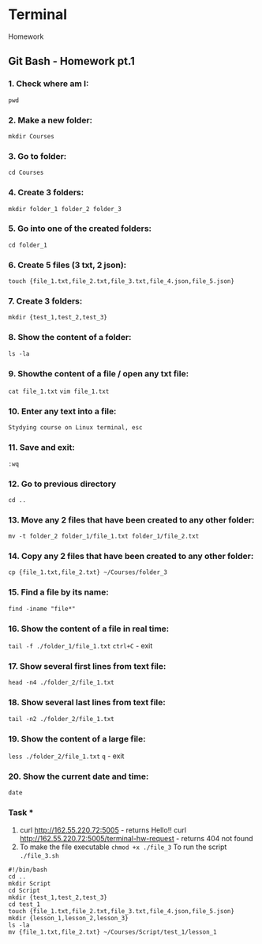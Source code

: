 # Terminal
Homework


## Git Bash - Homework pt.1

### 1. Check where am I:
`pwd` 

### 2. Make a new folder:
`mkdir Courses` 

### 3. Go to folder:
`cd Courses`

### 4. Create 3 folders:
`mkdir folder_1 folder_2 folder_3`

### 5. Go into one of the created folders:
`cd folder_1`

### 6. Create 5 files (3 txt, 2 json):
`touch {file_1.txt,file_2.txt,file_3.txt,file_4.json,file_5.json}`

### 7. Create 3 folders:
`mkdir {test_1,test_2,test_3}`

### 8. Show the content of a folder:
`ls -la`

### 9. Showthe content of a file / open any txt file:
`cat file_1.txt`  `vim file_1.txt`

### 10. Enter any text into a file:
`Stydying course on Linux terminal, esc`

### 11. Save and exit:
`:wq`

### 12. Go to previous directory
`cd ..`

### 13. Move any 2 files that have been created to any other folder:
`mv -t folder_2 folder_1/file_1.txt folder_1/file_2.txt`

### 14. Copy any 2 files that have been created to any other folder:
`cp {file_1.txt,file_2.txt} ~/Courses/folder_3`

### 15. Find a file by its name:
`find -iname "file*"`

### 16. Show the content of a file in real time:
`tail -f ./folder_1/file_1.txt`
`ctrl+C` - exit

### 17. Show several first lines from text file:
`head -n4 ./folder_2/file_1.txt`

### 18. Show several last lines from text file:
`tail -n2 ./folder_2/file_1.txt`

### 19. Show the content of a large file:
`less ./folder_2/file_1.txt`
`q` - exit

### 20. Show the current date and time:
`date` 

### Task *
1)  curl http://162.55.220.72:5005 - returns Hello!!
    curl http://162.55.220.72:5005/terminal-hw-request - returns 404 not found
2) To make the file executable `chmod +x ./file_3` To run the script `./file_3.sh`

```
#!/bin/bash
cd ..
mkdir Script
cd Script
mkdir {test_1,test_2,test_3}
cd test_1
touch {file_1.txt,file_2.txt,file_3.txt,file_4.json,file_5.json}
mkdir {lesson_1,lesson_2,lesson_3}
ls -la
mv {file_1.txt,file_2.txt} ~/Courses/Script/test_1/lesson_1
```
